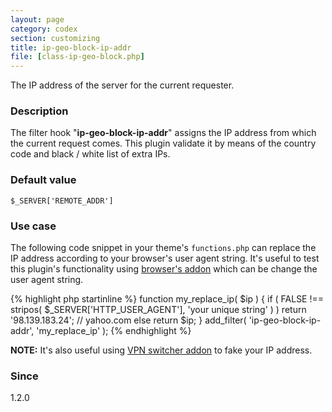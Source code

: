 ```yaml
---
layout: page
category: codex
section: customizing
title: ip-geo-block-ip-addr
file: [class-ip-geo-block.php]
---
```


The IP address of the server for the current requester.

<!--more-->

### Description ###

The filter hook "**ip-geo-block-ip-addr**" assigns the IP address from which 
the current request comes. This plugin validate it by means of the country 
code and black / white list of extra IPs.

### Default value ###

`$_SERVER['REMOTE_ADDR']`

### Use case ###

The following code snippet in your theme's `functions.php` can replace the IP 
address according to your browser's user agent string. It's useful to test 
this plugin's functionality using [browser's addon][UA-SWITCHER] which can be 
change the user agent string.

{% highlight php startinline %}
function my_replace_ip( $ip ) {
    if ( FALSE !== stripos( $_SERVER['HTTP_USER_AGENT'], 'your unique string' ) )
        return '98.139.183.24'; // yahoo.com
    else
        return $ip;
}
add_filter( 'ip-geo-block-ip-addr', 'my_replace_ip' );
{% endhighlight %}

<div class="alert alert-info">
  <strong>NOTE:</strong> It's also useful using 
  <a href="https://www.google.com/search?q=switch+browser+proxy+vpn+unblock+addon"
  title="switch browser proxy vpn unblock addon - Google search">VPN switcher addon</a>
  to fake your IP address.
</div>

### Since ###

1.2.0

[IP-Geo-Block]: https://wordpress.org/plugins/ip-geo-block/ "WordPress › IP Geo Block « WordPress Plugins"
[UA-SWITCHER]:  https://www.google.com/search?q=switch+browser+user+agent+string+addon "switch browser user agent string addon - Google search"
